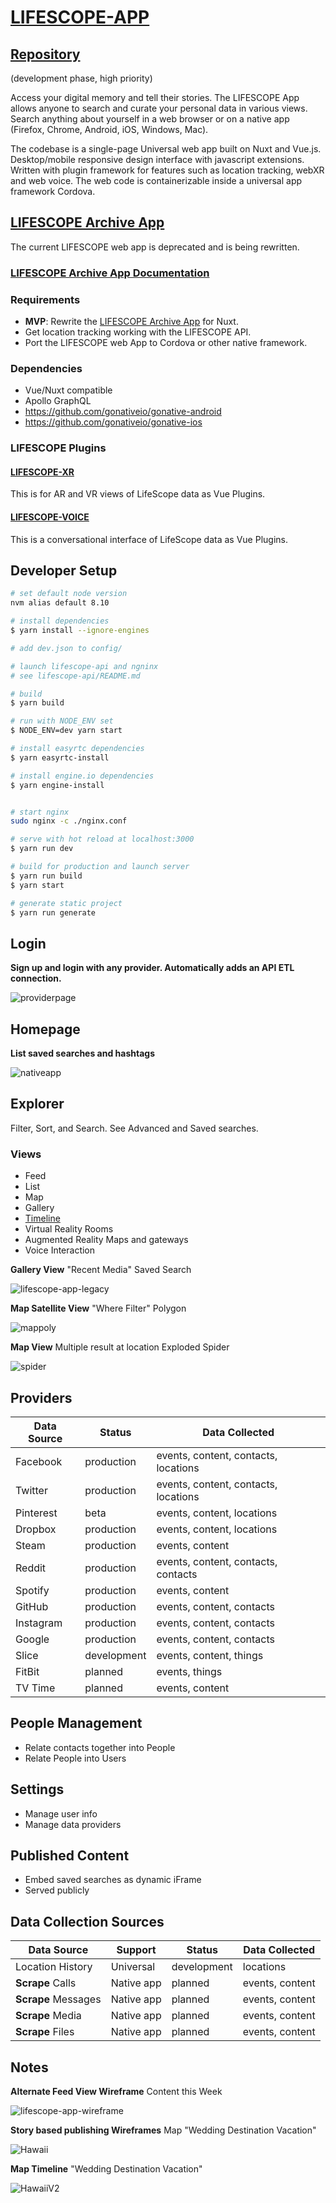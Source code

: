 # [LIFESCOPE-APP](https://github.com/LifeScopeLabs/lifescope-app)

## [Repository](https://github.com/LifeScopeLabs/lifescope-app)

(development phase, high priority)

Access your digital memory and tell their stories.  The LIFESCOPE App allows anyone to search and curate your personal data in various views. Search anything about yourself in a web browser or on a native app (Firefox, Chrome, Android, iOS, Windows, Mac).

The codebase is a single-page Universal web app built on Nuxt and Vue.js. Desktop/mobile responsive design interface with javascript extensions. Written with plugin framework for features such as location tracking, webXR and web voice. The web code is containerizable inside a universal app framework Cordova.

## [LIFESCOPE Archive App](https://lifescopelabs.github.io/etl.html#lifescope-archive-app)
The current LIFESCOPE web app is deprecated and is being rewritten. 

### [LIFESCOPE Archive App Documentation](https://lifescope.io/getting-started/)

### Requirements
- **MVP**:  Rewrite the [LIFESCOPE Archive App](https://lifescopelabs.github.io/etl.html#lifescope-archive-app) for Nuxt.
- Get location tracking working with the LIFESCOPE API.
- Port the LIFESCOPE web App to Cordova or other native framework.

### Dependencies
- Vue/Nuxt compatible
- Apollo GraphQL
- https://github.com/gonativeio/gonative-android
- https://github.com/gonativeio/gonative-ios

### LIFESCOPE Plugins 
#### [LIFESCOPE-XR](https://github.com/LifeScopeLabs/lifescope-xr)
This is for AR and VR views of LifeScope data as Vue Plugins.

#### [LIFESCOPE-VOICE](https://github.com/LifeScopeLabs/lifescope-voice)
This is a conversational interface of LifeScope data as Vue Plugins.

## Developer Setup

``` bash
# set default node version
nvm alias default 8.10

# install dependencies
$ yarn install --ignore-engines

# add dev.json to config/

# launch lifescope-api and ngninx
# see lifescope-api/README.md

# build
$ yarn build

# run with NODE_ENV set
$ NODE_ENV=dev yarn start

# install easyrtc dependencies
$ yarn easyrtc-install

# install engine.io dependencies
$ yarn engine-install


# start nginx
sudo nginx -c ./nginx.conf

# serve with hot reload at localhost:3000
$ yarn run dev

# build for production and launch server
$ yarn run build
$ yarn start

# generate static project
$ yarn run generate
```

## Login

**Sign up and login with any provider. Automatically adds an API ETL connection.**

![providerpage]

## Homepage

**List saved searches and hashtags**

![nativeapp]

## Explorer

Filter, Sort, and Search. See Advanced and Saved searches.

### Views
* Feed
* List
* Map
* Gallery
* [Timeline](http://timeline.knightlab.com)
* Virtual Reality Rooms
* Augmented Reality Maps and gateways
* Voice Interaction

**Gallery View**
"Recent Media" Saved Search

![lifescope-app-legacy]

**Map Satellite View**
"Where Filter" Polygon

![mappoly]

**Map View**
Multiple result at location Exploded Spider

![spider]

## Providers

| Data Source | Status | Data Collected |
|--|--|--|
| Facebook | production | events, content, contacts, locations |
| Twitter | production | events, content, contacts, locations |
| Pinterest | beta | events, content, locations |
| Dropbox | production | events, content, locations |
| Steam | production | events, content |
| Reddit | production | events, content, contacts, contacts |
| Spotify | production | events, content |
| GitHub | production | events, content, contacts |
| Instagram | production | events, content, contacts |
| Google | production | events, content, contacts |
| Slice | development | events, content, things |
| FitBit | planned | events, things |
| TV Time | planned | events, content |

## People Management
* Relate contacts together into People
* Relate People into Users

## Settings
* Manage user info
* Manage data providers

## Published Content
* Embed saved searches as dynamic iFrame
* Served publicly

##  Data Collection Sources

| Data Source | Support | Status | Data Collected |
|--|--|--|--|
| Location History | Universal | development | locations
| **Scrape** Calls | Native app | planned | events, content |
| **Scrape** Messages | Native app | planned | events, content |
| **Scrape** Media | Native app | planned | events, content |
| **Scrape** Files | Native app | planned | events, content |


## Notes

**Alternate Feed View Wireframe**
Content this Week

![lifescope-app-wireframe]

**Story based publishing Wireframes**
Map "Wedding Destination Vacation"

![Hawaii]

**Map Timeline**
"Wedding Destination Vacation"

![HawaiiV2]

[providerpage]:https://lifescopelabs.github.io/assets/screenshots/provider-maps-screenshot.png
[spider]:https://lifescopelabs.github.io/assets/maps/map-spider.png
[mappoly]:https://lifescopelabs.github.io/assets/wireframes/sat-select-poly.png
[lifescope-app-legacy]:https://lifescopelabs.github.io/assets/screenshots/lifescope-app-legacy.png
[lifescope-app-wireframe]:https://lifescopelabs.github.io/assets/wireframes/week-content-feed.jpg
[Hawaii]:https://lifescopelabs.github.io/assets/wireframes/Hawaii.png
[HawaiiV2]:https://lifescopelabs.github.io/assets/wireframes/HawaiiV2.png
[nativeapp]:https://lifescopelabs.github.io/assets/screenshots/ss-savedsearches.png
